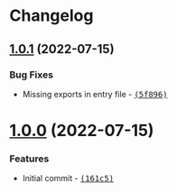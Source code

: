 # Changelog

## [1.0.1](https://github.com/Zolyn/Charon/compare/v1.0.0...v1.0.1) (2022-07-15)

### Bug Fixes

-   Missing exports in entry file - [<samp>(5f896)</samp>](https://github.com/Zolyn/Charon/commit/5f896eb)

# [1.0.0](https://github.com/Zolyn/Charon/compare/0f4877174064446a4bae8180bd6b8f8971fd4919...v1.0.0) (2022-07-15)

### Features

-   Initial commit - [<samp>(161c5)</samp>](https://github.com/Zolyn/Charon/commit/161c53a)
